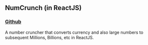 ## NumCrunch (in ReactJS)
### [Github](https://github.com/aswinsanakan/num-crunch)
A number cruncher that converts currency and also large numbers to subsequent Millions, Billions, etc in ReactJS. <br/>